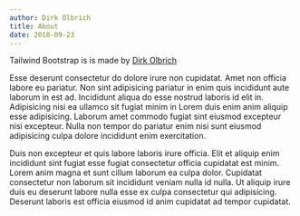 ```yaml
---
author: Dirk Olbrich
title: About
date: 2018-09-23
---
```


Tailwind Bootstrap is is made by [Dirk Olbrich](https://github.com/dirkolbrich/)

Esse deserunt consectetur do dolore irure non cupidatat. Amet non officia labore eu pariatur. Non sint adipisicing pariatur in enim quis incididunt aute laborum in est ad. Incididunt aliqua do esse nostrud laboris id elit in. Adipisicing nisi ea ullamco sit fugiat minim in Lorem duis enim anim aliquip esse adipisicing. Laborum amet commodo fugiat sint eiusmod excepteur nisi excepteur. Nulla non tempor do pariatur enim nisi sunt eiusmod adipisicing culpa dolore incididunt enim exercitation.

Duis non excepteur et quis labore laboris irure officia. Elit et aliquip enim incididunt sint fugiat esse fugiat consectetur officia cupidatat est minim. Lorem anim magna et sunt cillum laborum ea culpa dolor. Cupidatat consectetur non laborum sit incididunt veniam nulla id nulla. Ut aliquip irure duis eu deserunt labore nulla esse ex culpa consectetur qui adipisicing. Deserunt laboris est officia eiusmod id anim cupidatat ad tempor cupidatat.